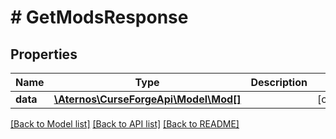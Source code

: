 # # GetModsResponse

## Properties

Name | Type | Description | Notes
------------ | ------------- | ------------- | -------------
**data** | [**\Aternos\CurseForgeApi\Model\Mod[]**](Mod.md) |  | [optional]

[[Back to Model list]](../../README.md#models) [[Back to API list]](../../README.md#endpoints) [[Back to README]](../../README.md)
